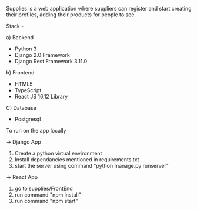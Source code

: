 Supplies is a web application where suppliers can register and start creating their profiles, adding their products for people to see.

Stack - 

a)  Backend

- Python 3
- Django 2.0 Framework 
- Django Rest Framework 3.11.0

b)  Frontend

- HTML5
- TypeScript
- React JS 16.12 Library

C) Database

- Postgresql 


To run on the app locally

-> Django App

1. Create a python virtual environment
2. Install dependancies mentioned in requirements.txt
3. start the server using command "python manage.py runserver"

-> React App

1. go to supplies/FrontEnd
2. run command "npm install"
3. run command "npm start"